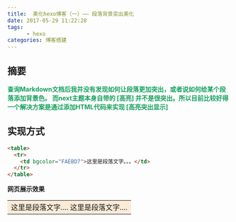 ```yaml
---
title:  美化hexo博客（一）—— 段落背景突出美化
date: 2017-05-29 11:22:28
tags: 
      - hexo
categories: 博客搭建
---
```


## 摘要 ##
**<p style="color:#15A05D;display：block">查询Markdown文档后我并没有发现如何让段落更加突出，或者说如何给某个段落添加背景色。
而next主题本身自带的 [高亮] 并不是很突出。所以目前比较好得一个解决方案是通过添加HTML代码来实现 [高亮突出显示]</p>**

## 实现方式 ##
```html
<table>
  <tr>
    <td bgcolor="FAEBD7">这里是段落文字。。。</td>
  </tr>
</table>
```

**网页展示效果**

<table><tr><td bgcolor="FAEBD7">
  这里是段落文字....
  这里是段落文字....
  
</td></tr></table>
